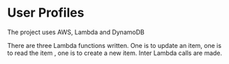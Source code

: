 # User Profiles

The project uses AWS, Lambda and DynamoDB

There are three Lambda functions written. One is to update an item, one is to read the item , one is to create a new item.
Inter Lambda calls are made.
